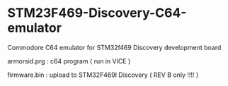 # STM23F469-Discovery-C64-emulator
Commodore C64 emulator for STM32f469 Discovery development board

armorsid.prg : c64 program ( run in VICE )

firmware.bin : upload to STM32F469I Discovery ( REV B only !!!! )
